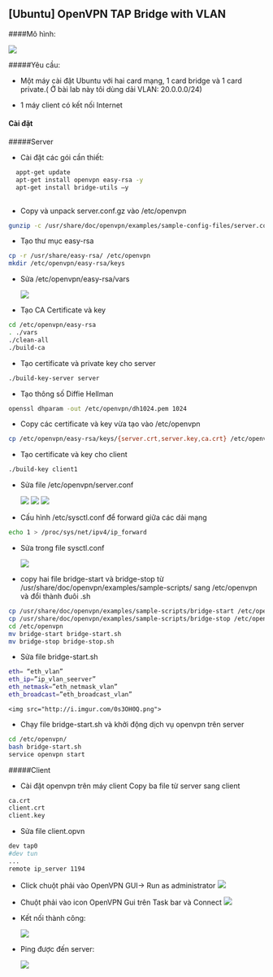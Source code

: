 ## [Ubuntu] OpenVPN TAP Bridge with VLAN

####Mô hình:

<img src="http://i.imgur.com/d6w4khN.png">

#####Yêu cầu:

- Một máy cài đặt Ubuntu với hai card mạng, 1 card bridge và 1 card private.( Ở bài lab này tôi dùng dải VLAN: 20.0.0.0/24)

- 1 máy client có kết nối Internet

#### Cài đặt
#####Server
- Cài đặt các gói cần thiết:

```sh
  appt-get update
  apt-get install openvpn easy-rsa -y
  apt-get install bridge-utils –y
  
```
- Copy và unpack server.conf.gz vào /etc/openvpn
```sh
gunzip -c /usr/share/doc/openvpn/examples/sample-config-files/server.conf.gz > /etc/openvpn/server.conf
```
- Tạo thư mục easy-rsa 
```sh 
cp -r /usr/share/easy-rsa/ /etc/openvpn
mkdir /etc/openvpn/easy-rsa/keys
```
- Sửa  /etc/openvpn/easy-rsa/vars

    <img src ="http://i.imgur.com/iZUXt9B.png">
- Tạo CA Certificate và key
```sh 
cd /etc/openvpn/easy-rsa
. ./vars  
./clean-all
./build-ca
```

- Tạo certificate và private key cho server
```sh 
./build-key-server server
```
- Tạo thông số Diffie Hellman
```sh
openssl dhparam -out /etc/openvpn/dh1024.pem 1024
```

- Copy các certificate và key vừa tạo vào /etc/openvpn
```sh
cp /etc/openvpn/easy-rsa/keys/{server.crt,server.key,ca.crt} /etc/openvpn
```

- Tạo certificate và key cho client
```sh
./build-key client1
```
- Sửa file /etc/openvpn/server.conf

  <img src="http://i.imgur.com/tYlH2E0.png">

  <img src="http://i.imgur.com/0YBn42p.png">

  <img src="http://i.imgur.com/APYuXV0.png">
- Cấu hình /etc/sysctl.conf để forward giữa các dải mạng
```sh 
echo 1 > /proc/sys/net/ipv4/ip_forward
```
- Sửa trong file sysctl.conf

  <img src="http://i.imgur.com/RUlygWt.png">
- copy hai file bridge-start và bridge-stop từ /usr/share/doc/openvpn/examples/sample-scripts/ sang /etc/openvpn và đổi thành đuôi .sh
```sh
cp /usr/share/doc/openvpn/examples/sample-scripts/bridge-start /etc/openvpn
cp /usr/share/doc/openvpn/examples/sample-scripts/bridge-stop /etc/openvpn
cd /etc/openvpn
mv bridge-start bridge-start.sh
mv bridge-stop bridge-stop.sh
```
- Sửa file bridge-start.sh
```sh
eth= “eth_vlan”
eth_ip=”ip_vlan_seerver”
eth_netmask=”eth_netmask_vlan”
eth_broadcast=”eth_broadcast_vlan”

```
    <img src="http://i.imgur.com/0s3OH0Q.png">
    
- Chạy file bridge-start.sh và khởi động dịch vụ openvpn trên server
```sh
cd /etc/openvpn/
bash bridge-start.sh
service openvpn start

```
#####Client

- Cài đặt openvpn trên máy client
Copy ba file từ server sang client
```sh
ca.crt
client.crt
client.key
```
- Sửa file client.opvn 
```sh
dev tap0
#dev tun
...
remote ip_server 1194
```
- Click chuột phải vào OpenVPN GUI-> Run as administrator
  <img src="http://i.imgur.com/xeOhYQR.png">
- Chuột phải vào icon OpenVPN Gui trên Task bar và Connect
    <img src="http://i.imgur.com/u5xMlKz.png">
- Kết nối thành công:

  <img src="http://i.imgur.com/zm7jLa9.png">

- Ping được đến server:

  <img src="http://i.imgur.com/SFsEJ7K.png">

